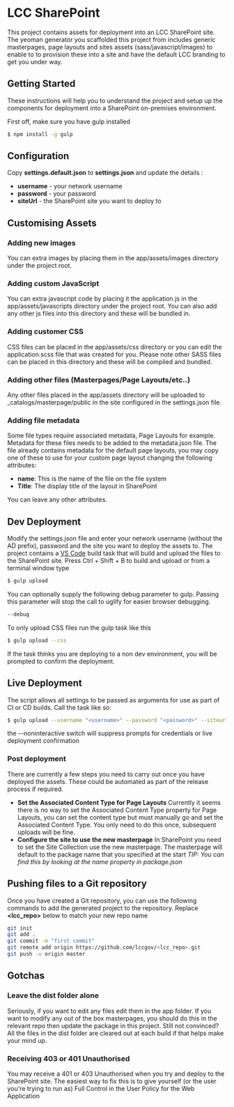 # LCC SharePoint
This project contains assets for deployment into an LCC SharePoint site. The yeoman generator you scaffolded this project from includes generic masterpages, page layouts and sites assets (sass/javascript/images) to enable to to provision these into a site and have the default LCC branding to get you under way.

## Getting Started
These instructions will help you to understand the project and setup up the components for deployment into a SharePoint on-premises environment.

First off, make sure you have gulp installed

```sh
$ npm install -g gulp
```

## Configuration

Copy **settings.default.json** to **settings.json** and update the details :

- **username** - your network username
- **password** - your password
- **siteUrl** - the SharePoint site you want to deploy to


## Customising Assets
### Adding new images
You can extra images by placing them in the app/assets/images directory under the project root.

### Adding custom JavaScript
You can extra javascript code by placing it the application.js in the app/assets/javascripts directory under the project root.
You can also add any other js files into this directory and these will be bundled in.

### Adding customer CSS
CSS files can be placed in the app/assets/css directory or you can edit the application.scss file that was created for you.
Please note other SASS files can be placed in this directory and these will be compiled and bundled.

### Adding other files (Masterpages/Page Layouts/etc..)
Any other files placed in the app/assets directory will be uploaded to _catalogs/masterpage/public in the site configured in the settings.json file.

### Adding file metadata
Some file types require associated metadata, Page Layouts for example. 
Metadata for these files needs to be added to the metadata.json file. The file already contains metadata for the default page layouts, you may copy one of these to use for your custom page layout changing the following attributes:

- **name**: This is the name of the file on the file system
- **Title**: The display title of the layout in SharePoint

You can leave any other attributes.

## Dev Deployment
Modify the settings.json file and enter your network username (without the AD prefix), password and the site you want to deploy the assets to. 
The project contains a [VS Code](https://code.visualstudio.com) build task that will build and upload the files to the SharePoint site.
Press Ctrl + Shift + B to build and upload or from a terminal window type 
```sh
$ gulp upload
```

You can optionally supply the following debug parameter to gulp. Passing this parameter will stop the call to uglify for easier browser debugging.
```sh
--debug
```

To only upload CSS files run the gulp task like this
```sh
$ gulp upload --css
```

If the task thinks you are deploying to a non dev environment, you will be prompted to confirm the deployment.

## Live Deployment
The script allows all settings to be passed as arguments for use as part of CI or CD builds. Call the task like so:
```sh
$ gulp upload --username "<username>" --password "<password>" --siteurl "<http://mysite-url>" --noninteractive
```
the --noninteractive switch will suppress prompts for credentials or live deployment confirmation

### Post deployment
There are currently a few steps you need to carry out once you have deployed the assets. These could be automated as part of the release process if required.
- **Set the Associated Content Type for Page Layouts**
Currently it seems there is no way to set the Associated Content Type property for Page Layouts, you can set the content type but must manually go and set the     Associated Content Type. You only need to do this once, subsequent uploads will be fine.
- **Configure the site to use the new masterpage**
In SharePoint you need to set the Site Collection use the new masterpage. The masterpage will default to the package name that you specified at the start
*TIP: You can find this by looking at the name property in package.json*

## Pushing files to a Git repository
Once you have created a Git repository, you can use the following commands to add the generated project to the repository. Replace **<lcc_repo>** below to match your new repo name

```sh
git init
git add .
git commit -m "first commit"
git remote add origin https://github.com/lccgov/<lcc_repo>.git
git push -u origin master
```
## Gotchas

### Leave the dist folder alone
Seriously, if you want to edit any files edit them in the app folder. If you want to modify any out of the box masterpages, you should do this in the relevant repo then update the package in this project.
Still not convinced? All the files in the dist folder are cleared out at each build if that helps make your mind up.

### Receiving 403 or 401 Unauthorised
You may receive  a 401 or 403 Unauthorised when you try and deploy to the SharePoint site. The easiest way to fix this is to give yourself (or the user you're trying to run as) Full Control in the User Policy for the Web Application
